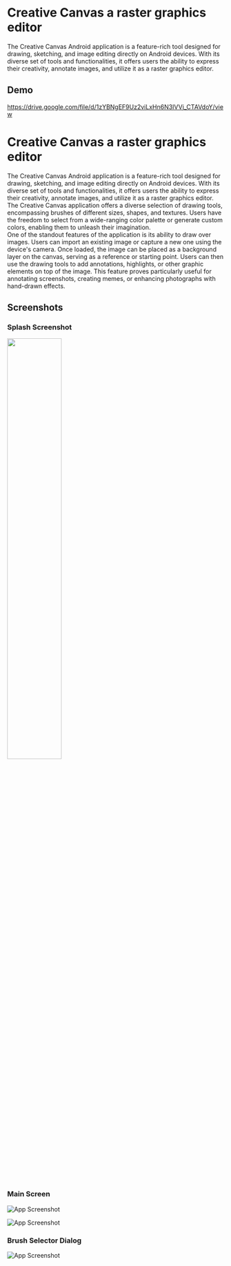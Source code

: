 
# Creative Canvas a raster graphics editor

The Creative Canvas Android application is a feature-rich tool designed for drawing, sketching, and image editing directly on Android devices. With its diverse set of tools and functionalities, it offers users the ability to express their creativity, annotate images, and utilize it as a raster graphics editor.


## Demo

https://drive.google.com/file/d/1zYBNgEF9Uz2viLxHn6N3IVVj_CTAVdoY/view

# Creative Canvas a raster graphics editor

The Creative Canvas Android application is a feature-rich tool designed for drawing, sketching, and image editing directly on Android devices. With its diverse set of tools and functionalities, it offers users the ability to express their creativity, annotate images, and utilize it as a raster graphics editor.<br>
The Creative Canvas application offers a diverse selection of drawing tools, encompassing brushes of different sizes, shapes, and textures. Users have the freedom to select from a wide-ranging color palette or generate custom colors, enabling them to unleash their imagination.<br>
One of the standout features of the application is its ability to draw over images. Users can import an existing image or capture a new one using the device's camera. Once loaded, the image can be placed as a background layer on the canvas, serving as a reference or starting point. Users can then use the drawing tools to add annotations, highlights, or other graphic elements on top of the image. This feature proves particularly useful for annotating screenshots, creating memes, or enhancing photographs with hand-drawn effects.


## Screenshots

### Splash Screenshot
<img src="https://github.com/sahidrajaansari/Creative-Canvas/blob/main/three.jpg?raw=true" width=50% height=50%>

### Main Screen


![App Screenshot](https://github.com/sahidrajaansari/Creative-Canvas/blob/main/four.jpg?raw=true)


![App Screenshot](https://github.com/sahidrajaansari/Creative-Canvas/blob/main/two.jpg?raw=true)

### Brush Selector Dialog

![App Screenshot](https://github.com/sahidrajaansari/Creative-Canvas/blob/main/one.jpg?raw=true)
